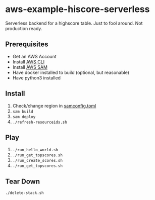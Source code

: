 # aws-example-hiscore-serverless
Serverless backend for a highscore table. Just to fool around. Not production ready.


## Prerequisites
- Get an AWS Account
- Install [AWS CLI](https://docs.aws.amazon.com/cli/latest/userguide/getting-started-install.html)
- Install [AWS SAM](https://docs.aws.amazon.com/serverless-application-model/latest/developerguide/serverless-sam-cli-install.html)
- Have docker installed to build (optional, but reasonable)
- Have python3 installed


## Install
1. Check/change region in [samconfig.toml](./samconfig.toml)
2. ```sam build```
3. ```sam deploy```
4. ```./refresh-resourceids.sh```

## Play
1. ```./run_hello_world.sh```
2. ```./run_get_topscores.sh```
3. ```./run_create_scores.sh```
4. ```./run_get_topscores.sh```

## Tear Down
```./delete-stack.sh```